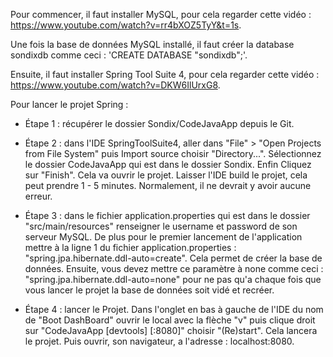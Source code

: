 Pour commencer, il faut installer MySQL, pour cela regarder cette vidéo : https://www.youtube.com/watch?v=rr4bXOZ5TyY&t=1s.

Une fois la base de données MySQL installé, il faut créer la database sondixdb comme ceci : 'CREATE DATABASE "sondixdb";'.

Ensuite, il faut installer Spring Tool Suite 4, pour cela regarder cette vidéo : https://www.youtube.com/watch?v=DKW6IlUrxG8.

Pour lancer le projet Spring :

- Étape 1 : récupérer le dossier Sondix/CodeJavaApp depuis le Git.

- Étape 2 : dans l'IDE SpringToolSuite4, aller dans "File" > "Open Projects from File System" puis Import source choisir "Directory...". Sélectionnez le dossier CodeJavaApp qui est dans le dossier Sondix. Enfin Cliquez sur "Finish". Cela va ouvrir le projet. Laisser l'IDE build le projet, cela peut prendre 1 - 5 minutes. Normalement, il ne devrait y avoir aucune erreur.

- Étape 3 : dans le fichier application.properties qui est dans le dossier "src/main/resources" renseigner le username et password de son serveur MySQL. De plus pour le premier lancement de l'application mettre à la ligne 1 du fichier application.properties : "spring.jpa.hibernate.ddl-auto=create". Cela permet de créer la base de données. Ensuite, vous devez mettre ce paramètre à none comme ceci : "spring.jpa.hibernate.ddl-auto=none" pour ne pas qu'a chaque fois que vous lancer le projet la base de données soit vidé et recréer.

- Étape 4 : lancer le Projet. Dans l'onglet en bas à gauche de l'IDE du nom de "Boot DashBoard" ouvrir le local avec la flèche "v" puis clique droit sur "CodeJavaApp [devtools] [:8080]" choisir "(Re)start". Cela lancera le projet. Puis ouvrir, son navigateur, a l'adresse : localhost:8080.
